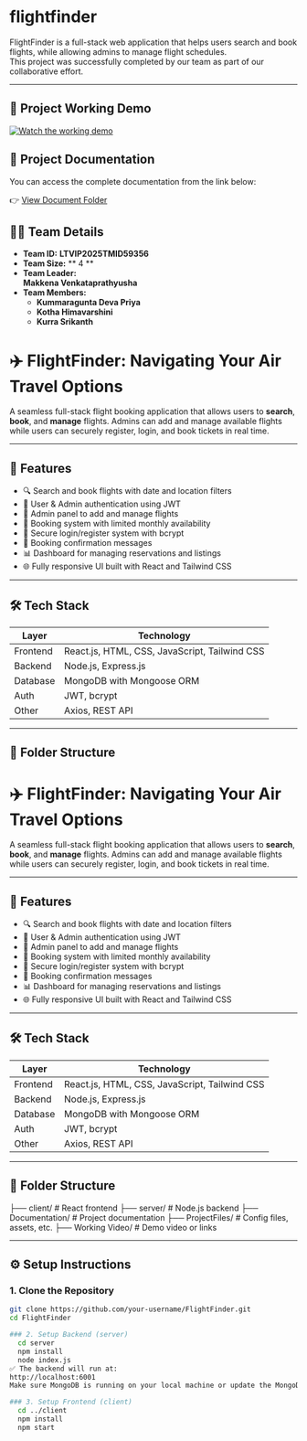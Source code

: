 # flightfinder

FlightFinder is a full-stack web application that helps users search and book flights, while allowing admins to manage flight schedules.  
This project was successfully completed by our team as part of our collaborative effort.

---
## 🚀 Project Working Demo

[![Watch the working demo](https://img.shields.io/badge/View-Working%20Demo-blue?logo=google-drive)](https://drive.google.com/file/d/1TK3Q6BXr5X6tiIUkyJfjwjSTpIU6qQ3x/view?usp=sharing)

## 📄 Project Documentation

You can access the complete documentation from the link below:

👉 [View Document Folder](https://drive.google.com/drive/folders/19rsn1jEN3DxbD5QJI2xA0dEe0aZao9B2)
## 👨‍💻 Team Details

- **Team ID:** **LTVIP2025TMID59356**
- **Team Size:**  ** 4 ** 
- **Team Leader:**  
     **Makkena Venkataprathyusha** 
- **Team Members:**  
  - **Kummaragunta Deva Priya**  
  - **Kotha Himavarshini**  
  - **Kurra Srikanth**

# ✈️ FlightFinder: Navigating Your Air Travel Options

A seamless full-stack flight booking application that allows users to **search**, **book**, and **manage** flights. Admins can add and manage available flights while users can securely register, login, and book tickets in real time.

---

## 🚀 Features

- 🔍 Search and book flights with date and location filters  
- 👤 User & Admin authentication using JWT  
- 🛫 Admin panel to add and manage flights  
- 📅 Booking system with limited monthly availability  
- 🔐 Secure login/register system with bcrypt  
- 📧 Booking confirmation messages  
- 📊 Dashboard for managing reservations and listings  
- 🌐 Fully responsive UI built with React and Tailwind CSS

---

## 🛠️ Tech Stack

| Layer       | Technology                     |
|-------------|--------------------------------|
| Frontend    | React.js, HTML, CSS, JavaScript, Tailwind CSS |
| Backend     | Node.js, Express.js            |
| Database    | MongoDB with Mongoose ORM      |
| Auth        | JWT, bcrypt                    |
| Other       | Axios, REST API                |

---

## 📁 Folder Structure

# ✈️ FlightFinder: Navigating Your Air Travel Options

A seamless full-stack flight booking application that allows users to **search**, **book**, and **manage** flights. Admins can add and manage available flights while users can securely register, login, and book tickets in real time.

---

## 🚀 Features

- 🔍 Search and book flights with date and location filters  
- 👤 User & Admin authentication using JWT  
- 🛫 Admin panel to add and manage flights  
- 📅 Booking system with limited monthly availability  
- 🔐 Secure login/register system with bcrypt  
- 📧 Booking confirmation messages  
- 📊 Dashboard for managing reservations and listings  
- 🌐 Fully responsive UI built with React and Tailwind CSS

---

## 🛠️ Tech Stack

| Layer       | Technology                     |
|-------------|--------------------------------|
| Frontend    | React.js, HTML, CSS, JavaScript, Tailwind CSS |
| Backend     | Node.js, Express.js            |
| Database    | MongoDB with Mongoose ORM      |
| Auth        | JWT, bcrypt                    |
| Other       | Axios, REST API                |

---

## 📁 Folder Structure

├── client/ # React frontend
├── server/ # Node.js backend
├── Documentation/ # Project documentation
├── ProjectFiles/ # Config files, assets, etc.
├──  Working Video/ # Demo video or links


---

## ⚙️ Setup Instructions

### 1. Clone the Repository

```bash
git clone https://github.com/your-username/FlightFinder.git
cd FlightFinder

### 2. Setup Backend (server)
  cd server
  npm install
  node index.js
✅ The backend will run at:
http://localhost:6001
Make sure MongoDB is running on your local machine or update the MongoDB connection string in server/config/db.js accordingly.

### 3. Setup Frontend (client)
  cd ../client
  npm install
  npm start


